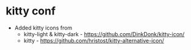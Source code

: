  # kitty conf

 - Added kitty icons from
    - kitty-light & kitty-dark - https://github.com/DinkDonk/kitty-icon/
    - kitty - https://github.com/hristost/kitty-alternative-icon/
